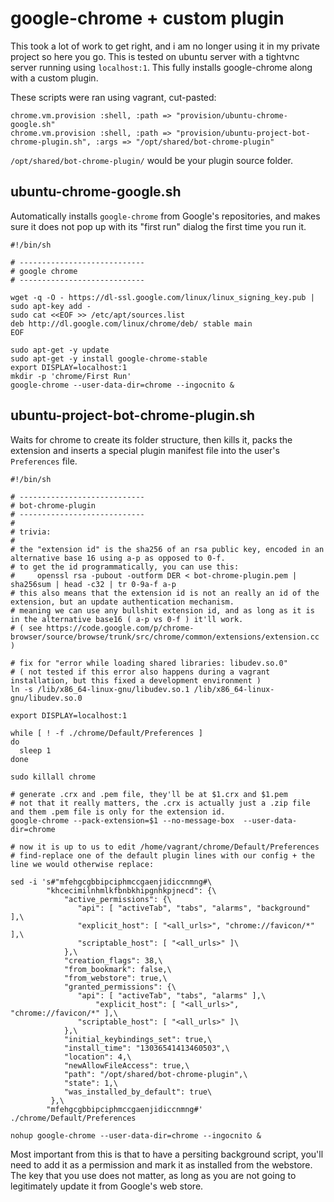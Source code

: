 # google-chrome + custom plugin

This took a lot of work to get right, and i am no longer using it in my private project so here you go. This is tested on ubuntu server with a tightvnc server running using `localhost:1`. This fully installs google-chrome along with a custom plugin.

These scripts were ran using vagrant, cut-pasted:

    chrome.vm.provision :shell, :path => "provision/ubuntu-chrome-google.sh"
    chrome.vm.provision :shell, :path => "provision/ubuntu-project-bot-chrome-plugin.sh", :args => "/opt/shared/bot-chrome-plugin"

`/opt/shared/bot-chrome-plugin/` would be your plugin source folder.

## ubuntu-chrome-google.sh

Automatically installs `google-chrome` from Google's repositories, and makes sure it does not pop up with its "first run" dialog the first time you run it.

    #!/bin/sh
    
    # ----------------------------
    # google chrome
    # ----------------------------
    
    wget -q -O - https://dl-ssl.google.com/linux/linux_signing_key.pub | sudo apt-key add -
    sudo cat <<EOF >> /etc/apt/sources.list
    deb http://dl.google.com/linux/chrome/deb/ stable main
    EOF
    
    sudo apt-get -y update
    sudo apt-get -y install google-chrome-stable
    export DISPLAY=localhost:1
    mkdir -p 'chrome/First Run'
    google-chrome --user-data-dir=chrome --ingocnito &

## ubuntu-project-bot-chrome-plugin.sh

Waits for chrome to create its folder structure, then kills it, packs the extension and inserts a special plugin manifest file into the user's `Preferences` file.

    #!/bin/sh
    
    # ----------------------------
    # bot-chrome-plugin
    # ----------------------------
    #
    # trivia:
    #
    # the "extension id" is the sha256 of an rsa public key, encoded in an alternative base 16 using a-p as opposed to 0-f.
    # to get the id programmatically, you can use this:
    #     openssl rsa -pubout -outform DER < bot-chrome-plugin.pem | sha256sum | head -c32 | tr 0-9a-f a-p
    # this also means that the extension id is not an really an id of the extension, but an update authentication mechanism.
    # meaning we can use any bullshit extension id, and as long as it is in the alternative base16 ( a-p vs 0-f ) it'll work.
    # ( see https://code.google.com/p/chrome-browser/source/browse/trunk/src/chrome/common/extensions/extension.cc )
    
    # fix for "error while loading shared libraries: libudev.so.0"
    # ( not tested if this error also happens during a vagrant installation, but this fixed a development environment )
    ln -s /lib/x86_64-linux-gnu/libudev.so.1 /lib/x86_64-linux-gnu/libudev.so.0
    
    export DISPLAY=localhost:1
    
    while [ ! -f ./chrome/Default/Preferences ]
    do
      sleep 1
    done
    
    sudo killall chrome
    
    # generate .crx and .pem file, they'll be at $1.crx and $1.pem
    # not that it really matters, the .crx is actually just a .zip file and them .pem file is only for the extension id.
    google-chrome --pack-extension=$1 --no-message-box  --user-data-dir=chrome
    
    # now it is up to us to edit /home/vagrant/chrome/Default/Preferences
    # find-replace one of the default plugin lines with our config + the line we would otherwise replace:
    
    sed -i 's#"mfehgcgbbipciphmccgaenjidiccnmng#\
            "khcecimilnhmlkfbnbkhipgnhkpjnecd": {\
                "active_permissions": {\
                   "api": [ "activeTab", "tabs", "alarms", "background" ],\
                   "explicit_host": [ "<all_urls>", "chrome://favicon/*" ],\
                   "scriptable_host": [ "<all_urls>" ]\
                },\
                "creation_flags": 38,\
                "from_bookmark": false,\
                "from_webstore": true,\
                "granted_permissions": {\
                   "api": [ "activeTab", "tabs", "alarms" ],\
                       "explicit_host": [ "<all_urls>", "chrome://favicon/*" ],\
                   "scriptable_host": [ "<all_urls>" ]\
                },\
                "initial_keybindings_set": true,\
                "install_time": "13036541413460503",\
                "location": 4,\
                "newAllowFileAccess": true,\
                "path": "/opt/shared/bot-chrome-plugin",\
                "state": 1,\
                "was_installed_by_default": true\
             },\
            "mfehgcgbbipciphmccgaenjidiccnmng#' ./chrome/Default/Preferences
    
    nohup google-chrome --user-data-dir=chrome --ingocnito &

Most important from this is that to have a persiting background script, you'll need to add it as a permission and mark it as installed from the webstore. The key that you use does not matter, as long as you are not going to legitimately update it from Google's web store.

